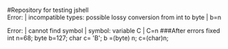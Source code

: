 #Repository for testing jshell    
Error:
|  incompatible types: possible lossy conversion from int to byte
|  b=n

 Error:
|  cannot find symbol
|    symbol:   variable C
|  C=n
###After errors fixed
int n=68;
byte b=127;
char c= 'B';
b =(byte) n;
c=(char)n;